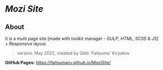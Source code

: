 # **_Mozi Site_**

## About
It is a multi page site [made with toolkit manager - *_GULP_*, _HTML_, _SCSS_ & _JS_] + Responsive layout.

> version: May 2022, created by Gleb 'Faitsuma' Kiryakov

__GitHub Pages:__ https://faitsumaru.github.io/MoziSite/
